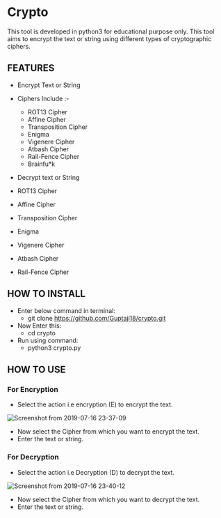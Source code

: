 # Crypto
This tool is developed in python3 for educational purpose only. This tool aims to encrypt the text or string using different types of cryptographic ciphers.


## FEATURES
- Encrypt Text or String
- Ciphers Include :-
  - ROT13 Cipher
  - Affine Cipher
  - Transposition Cipher
  - Enigma
  - Vigenere Cipher
  - Atbash Cipher
  - Rail-Fence Cipher
  - Brainfu*k
  
 - Decrypt text or String
  - ROT13 Cipher
  - Affine Cipher
  - Transposition Cipher
  - Enigma
  - Vigenere Cipher
  - Atbash Cipher
  - Rail-Fence Cipher
  

## HOW TO INSTALL
- Enter below command in terminal:
  - git clone https://github.com/Guptaji18/crypto.git
- Now Enter this:
  - cd crypto
- Run using command:
  - python3 crypto.py
## HOW TO USE
### For Encryption
- Select the action i.e encryption (E) to encrypt the text.

![Screenshot from 2019-07-16 23-37-09](https://user-images.githubusercontent.com/34456844/61318453-bfb25280-a822-11e9-8e61-1c949e2091eb.png)


- Now select the Cipher from which you want to encrypt the text.
- Enter the text or string.

### For Decryption
- Select the action i.e Decryption (D) to decrypt the text.

![Screenshot from 2019-07-16 23-40-12](https://user-images.githubusercontent.com/34456844/61318627-1c157200-a823-11e9-9bbb-f3d582b0d37e.png)


- Now select the Cipher from which you want to decrypt the text.
- Enter the text or string.

